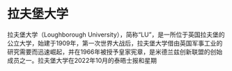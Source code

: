 # 拉夫堡大学

拉夫堡大学（Loughborough University），简称“LU”，是一所位于英国拉夫堡的公立大学，始建于1909年，第一次世界大战后，拉夫堡大学借由英国军事工业的研究需要而迅速崛起，并在1966年被授予皇家宪章，是米德兰兹创新联盟的创始成员之一。拉夫堡大学在2022年10月的泰晤士报和星期